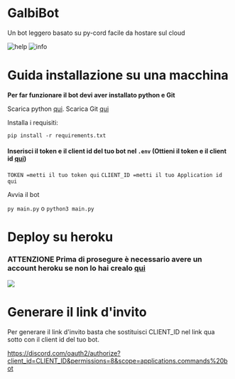 # **GalbiBot**
Un bot leggero basato su py-cord facile da hostare sul cloud

![help](https://i.imgur.com/0NSq11M.png)  ![info](https://i.imgur.com/l8ss3iI.png)

# Guida installazione su una macchina

**Per far funzionare il bot devi aver installato python e Git**

Scarica python [qui](https://www.python.org/downloads/).
Scarica Git [qui](https://git-scm.com/downloads)

Installa i requisiti:

`pip install -r requirements.txt`

#### Inserisci il token e il client id del tuo bot nel `.env` (Ottieni il token e il client id [qui](https://discord.com/developers/applications))
`TOKEN =metti il tuo token qui` `CLIENT_ID =metti il tuo Application id qui`

Avvia il bot

`py main.py` o `python3 main.py`

# Deploy su heroku

### ATTENZIONE **Prima di prosegure è necessario avere un account heroku se non lo hai crealo [qui](https://signup.heroku.com/login)**

[![](https://www.herokucdn.com/deploy/button.svg)](https://dashboard.heroku.com/new?template=https://github.com/Galbaninoh/GalbiBot)

# Generare il link d'invito

Per generare il link d'invito basta che sostituisci CLIENT_ID nel link qua sotto con il client id del tuo bot.

https://discord.com/oauth2/authorize?client_id=CLIENT_ID&permissions=8&scope=applications.commands%20bot

